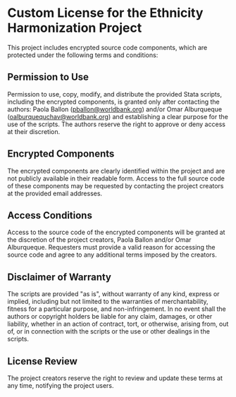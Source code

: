 # Custom License for the Ethnicity Harmonization Project

This project includes encrypted source code components, which are protected under the following terms and conditions:

## Permission to Use
Permission to use, copy, modify, and distribute the provided Stata scripts, including the encrypted components, is granted only after contacting the authors: Paola Ballon (pballon@worldbank.org) and/or Omar Alburqueque (oalburquequchav@worldbank.org) and establishing a clear purpose for the use of the scripts. The authors reserve the right to approve or deny access at their discretion.

## Encrypted Components
The encrypted components are clearly identified within the project and are not publicly available in their readable form.
Access to the full source code of these components may be requested by contacting the project creators at the provided email addresses.

## Access Conditions
Access to the source code of the encrypted components will be granted at the discretion of the project creators, Paola Ballon and/or Omar Alburqueque.
Requesters must provide a valid reason for accessing the source code and agree to any additional terms imposed by the creators.

## Disclaimer of Warranty
The scripts are provided "as is", without warranty of any kind, express or implied, including but not limited to the warranties of merchantability, fitness for a particular purpose, and non-infringement. In no event shall the authors or copyright holders be liable for any claim, damages, or other liability, whether in an action of contract, tort, or otherwise, arising from, out of, or in connection with the scripts or the use or other dealings in the scripts.

## License Review
The project creators reserve the right to review and update these terms at any time, notifying the project users.
